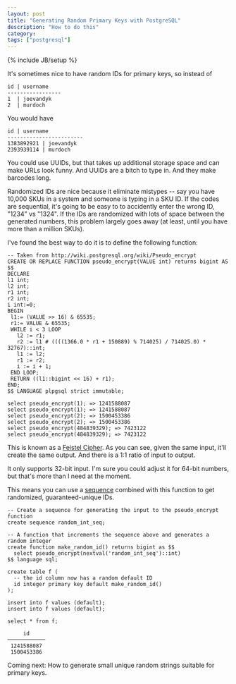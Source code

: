 ```yaml
---
layout: post
title: "Generating Random Primary Keys with PostgreSQL"
description: "How to do this"
category:
tags: ["postgresql"]
---
```

{% include JB/setup %}

It's sometimes nice to have random IDs for primary keys, so instead of

    id | username
    -----------------
    1  | joevandyk
    2  | murdoch

You would have

    id | username
    ------------------------
    1383892921 | joevandyk
    2393939114 | murdoch

You could use UUIDs, but that takes up additional storage space and can make URLs look funny.
And UUIDs are a bitch to type in. And they make barcodes long.

Randomized IDs are nice because it eliminate mistypes -- say you have 10,000 SKUs in a system
and someone is typing in a SKU ID. If the codes are sequential, it's going to be easy to to
accidently enter the wrong ID, "1234" vs "1324". If the IDs are randomized with lots of space
between the generated numbers, this problem largely goes away (at least, until you have more than
a million SKUs).

I've found the best way to do it is to define the following function:

    -- Taken from http://wiki.postgresql.org/wiki/Pseudo_encrypt
    CREATE OR REPLACE FUNCTION pseudo_encrypt(VALUE int) returns bigint AS $$
    DECLARE
    l1 int;
    l2 int;
    r1 int;
    r2 int;
    i int:=0;
    BEGIN
     l1:= (VALUE >> 16) & 65535;
     r1:= VALUE & 65535;
     WHILE i < 3 LOOP
       l2 := r1;
       r2 := l1 # ((((1366.0 * r1 + 150889) % 714025) / 714025.0) * 32767)::int;
       l1 := l2;
       r1 := r2;
       i := i + 1;
     END LOOP;
     RETURN ((l1::bigint << 16) + r1);
    END;
    $$ LANGUAGE plpgsql strict immutable;

    select pseudo_encrypt(1); => 1241588087
    select pseudo_encrypt(1); => 1241588087
    select pseudo_encrypt(2); => 1500453386
    select pseudo_encrypt(2); => 1500453386
    select pseudo_encrypt(484839329); => 7423122
    select pseudo_encrypt(484839329); => 7423122

This is known as a [Feistel Cipher](http://en.wikipedia.org/wiki/Feistel_cipher).
As you can see, given the same input, it'll create the same output. And there is
a 1:1 ratio of input to output.

It only supports 32-bit input. I'm sure you could adjust it for 64-bit numbers, but that's more than
I need at the moment.

This means you can use a [sequence](http://www.postgresql.org/docs/9.2/static/sql-createsequence.html)
combined with this function to get randomized, guaranteed-unique IDs.

    -- Create a sequence for generating the input to the pseudo_encrypt function
    create sequence random_int_seq;

    -- A function that increments the sequence above and generates a random integer
    create function make_random_id() returns bigint as $$
      select pseudo_encrypt(nextval('random_int_seq')::int)
    $$ language sql;

    create table f (
      -- the id column now has a random default ID
      id integer primary key default make_random_id()
    );

    insert into f values (default);
    insert into f values (default);

    select * from f;

         id
    ────────────
     1241588087
     1500453386


Coming next: How to generate small unique random strings suitable for primary keys.
